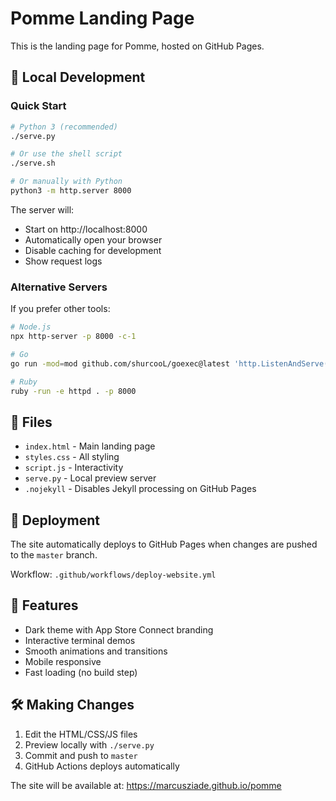 # Pomme Landing Page

This is the landing page for Pomme, hosted on GitHub Pages.

## 🚀 Local Development

### Quick Start

```bash
# Python 3 (recommended)
./serve.py

# Or use the shell script
./serve.sh

# Or manually with Python
python3 -m http.server 8000
```

The server will:
- Start on http://localhost:8000
- Automatically open your browser
- Disable caching for development
- Show request logs

### Alternative Servers

If you prefer other tools:

```bash
# Node.js
npx http-server -p 8000 -c-1

# Go
go run -mod=mod github.com/shurcooL/goexec@latest 'http.ListenAndServe(":8000", http.FileServer(http.Dir(".")))'

# Ruby
ruby -run -e httpd . -p 8000
```

## 📁 Files

- `index.html` - Main landing page
- `styles.css` - All styling
- `script.js` - Interactivity
- `serve.py` - Local preview server
- `.nojekyll` - Disables Jekyll processing on GitHub Pages

## 🚢 Deployment

The site automatically deploys to GitHub Pages when changes are pushed to the `master` branch.

Workflow: `.github/workflows/deploy-website.yml`

## 🎨 Features

- Dark theme with App Store Connect branding
- Interactive terminal demos
- Smooth animations and transitions
- Mobile responsive
- Fast loading (no build step)

## 🛠 Making Changes

1. Edit the HTML/CSS/JS files
2. Preview locally with `./serve.py`
3. Commit and push to `master`
4. GitHub Actions deploys automatically

The site will be available at: https://marcusziade.github.io/pomme